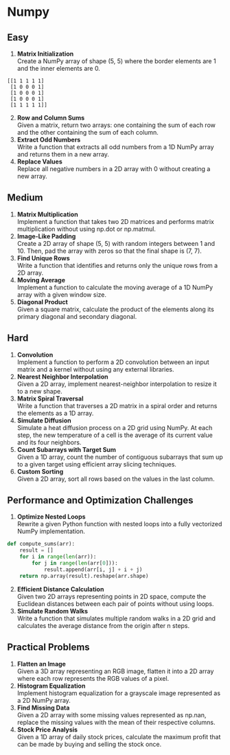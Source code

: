 # Numpy

## Easy
1. **Matrix Initialization**  
Create a NumPy array of shape (5, 5) where the border elements are 1 and the inner elements are 0.
```
[[1 1 1 1 1]
 [1 0 0 0 1]
 [1 0 0 0 1]
 [1 0 0 0 1]
 [1 1 1 1 1]]
```

2. **Row and Column Sums**  
Given a matrix, return two arrays: one containing the sum of each row and the other containing the sum of each column.
3. **Extract Odd Numbers**  
Write a function that extracts all odd numbers from a 1D NumPy array and returns them in a new array.
4. **Replace Values**  
Replace all negative numbers in a 2D array with 0 without creating a new array.

## Medium
1. **Matrix Multiplication**  
Implement a function that takes two 2D matrices and performs matrix multiplication without using np.dot or np.matmul.
2. **Image-Like Padding**  
Create a 2D array of shape (5, 5) with random integers between 1 and 10. Then, pad the array with zeros so that the final shape is (7, 7).
3. **Find Unique Rows**  
Write a function that identifies and returns only the unique rows from a 2D array.
4. **Moving Average**  
Implement a function to calculate the moving average of a 1D NumPy array with a given window size.
5. **Diagonal Product**  
Given a square matrix, calculate the product of the elements along its primary diagonal and secondary diagonal.

## Hard
1. **Convolution**  
Implement a function to perform a 2D convolution between an input matrix and a kernel without using any external libraries.
2. **Nearest Neighbor Interpolation**  
Given a 2D array, implement nearest-neighbor interpolation to resize it to a new shape.
3. **Matrix Spiral Traversal**  
Write a function that traverses a 2D matrix in a spiral order and returns the elements as a 1D array.
4. **Simulate Diffusion**  
Simulate a heat diffusion process on a 2D grid using NumPy. At each step, the new temperature of a cell is the average of its current value and its four neighbors.
5. **Count Subarrays with Target Sum**  
Given a 1D array, count the number of contiguous subarrays that sum up to a given target using efficient array slicing techniques.
6. **Custom Sorting**  
Given a 2D array, sort all rows based on the values in the last column.

## Performance and Optimization Challenges
1. **Optimize Nested Loops**  
Rewrite a given Python function with nested loops into a fully vectorized NumPy implementation.

```python
def compute_sums(arr):
    result = []
    for i in range(len(arr)):
        for j in range(len(arr[0])):
            result.append(arr[i, j] + i + j)
    return np.array(result).reshape(arr.shape)
```

2. **Efficient Distance Calculation**  
Given two 2D arrays representing points in 2D space, compute the Euclidean distances between each pair of points without using loops.
3. **Simulate Random Walks**  
Write a function that simulates multiple random walks in a 2D grid and calculates the average distance from the origin after n steps.

## Practical Problems
1. **Flatten an Image**  
Given a 3D array representing an RGB image, flatten it into a 2D array where each row represents the RGB values of a pixel.
2. **Histogram Equalization**  
Implement histogram equalization for a grayscale image represented as a 2D NumPy array.
3. **Find Missing Data**  
Given a 2D array with some missing values represented as np.nan, replace the missing values with the mean of their respective columns.
4. **Stock Price Analysis**  
Given a 1D array of daily stock prices, calculate the maximum profit that can be made by buying and selling the stock once.
